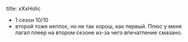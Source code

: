 title: xXxHolic

- 1 сезон 10/10
- второй тоже неплох, но не так хорош, как первый. Плюс у меня лагал плеер на втором сезоне из-за чего впечатление смазано.